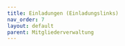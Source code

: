 ```yaml
---
title: Einladungen (Einladungslinks)
nav_order: 7
layout: default
parent: Mitgliederverwaltung
---
```


